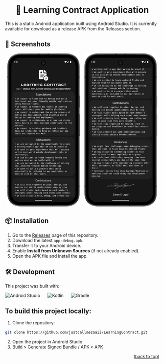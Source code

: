 
<h1 align="center">📱 Learning Contract Application</h1>  
This is a static Android application built using Android Studio.  
It is currently available for download as a release APK from the Releases section.


## 📸 Screenshots

<p align="center">
  <img src="app/src/main/res/drawable/Screenshot1.png" alt="screenshot1" height="500" style="margin-right: 10px;">
  <img src="app/src/main/res/drawable/Screenshot2.png" alt="screenshot2" height="500">
</p>


## 📦 Installation
1. Go to the [Releases](https://github.com/justcallmezaaii/LearningContract/releases/tag/v0.1.0-beta) page of this repository.  
2. Download the latest `app-debug.apk`.  
3. Transfer it to your Android device.  
4. Enable **Install from Unknown Sources** (if not already enabled).  
5. Open the APK file and install the app.


## 🛠️ Development
This project was built with:
<p align="left">
  <img src="https://iconlogovector.com/uploads/images/2024/04/sm-661b2243e2959-Android-Studio.webp" alt="Android Studio" height="60" style="margin-right: 20px;">
  <img src="https://cdn.freebiesupply.com/logos/thumbs/2x/kotlin-2-logo.png" alt="Kotlin" height="60" style="margin-right: 20px;">
  <img src="https://upload.wikimedia.org/wikipedia/commons/c/cb/Gradle_logo.png" alt="Gradle" height="40">
</p>


## To build this project locally:
1. Clone the repository: 
```sh  
git clone https://github.com/justcallmezaaii/LearningContract.git
```  
2. Open the project in Android Studio
3. Build > Generate Signed Bundle / APK > APK
<p align="right">(<a href="#readme-top">back to top</a>)</p>  

